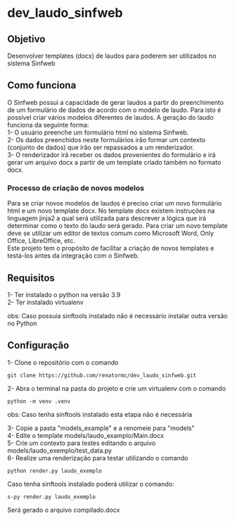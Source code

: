 # dev_laudo_sinfweb

## Objetivo

Desenvolver templates (docx) de laudos para poderem ser utilizados no sistema Sinfweb

## Como funciona

O Sinfweb possui a capacidade de gerar laudos a partir do preenchimento de um formulário de dados de acordo com o modelo de laudo. Para isto é possível 
criar vários modelos diferentes de laudos. A geração do laudo funciona da seguinte forma:   
1- O usuário preenche um formulário html no sistema Sinfweb.   
2- Os dados preenchidos neste formulários irão formar um contexto (conjunto de dados) que irão ser repassados a um renderizador.   
3- O renderizador irá receber os dados provenientes do formulário e irá gerar um arquivo docx a partir de um template criado também no formato docx.


### Processo de criação de novos modelos

Para se criar novos modelos de laudos é preciso criar um novo formulário html e um novo template docx. No template docx existem instruções na linguagem jinja2 a qual será utilizada para descrever a lógica que irá determinar como o texto do laudo será gerado. Para criar um novo template deve se utilizar um editor de textos comum como Microsoft Word, Only Office, LibreOffice, etc.    
Este projeto tem o propósito de facilitar a criação de novos templates e testá-los antes da integração com o Sinfweb.

## Requisitos

1- Ter instalado o python na versão 3.9  
2- Ter instalado virtualenv  

obs: Caso possuia sinftools instalado não é necessário instalar outra versão no Python

## Configuração

1- Clone o repositório com o comando  
```
git clone https://github.com/renatormc/dev_laudo_sinfweb.git
```
2- Abra o terminal na pasta do projeto e crie um virtualenv com o comando  
```
python -m venv .venv
```

obs: Caso tenha sinftools instalado esta etapa não é necessária

3- Copie a pasta "models_example" e a renomeie para "models"  
4- Edite o template models/laudo_examplo/Main.docx   
5- Crie um contexto para testes editando o arquivo models/laudo_exemplo/test_data.py  
6- Realize uma renderização para testar utilizando o comando   
```
python render.py laudo_exemplo
```

Caso tenha sinftools instalado poderá utilizar o comando:  
```
s-py render.py laudo_exemplo
```

Será gerado o arquivo compilado.docx
